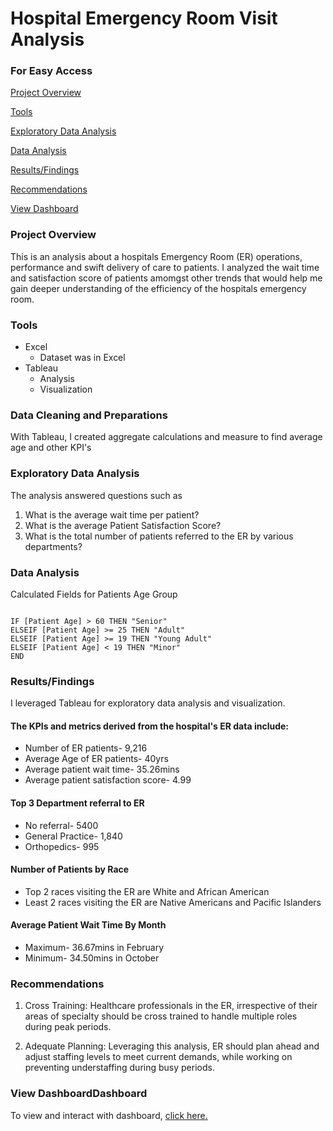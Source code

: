 # Hospital Emergency Room Visit Analysis

### For Easy Access
[Project Overview](project-overview)

[Tools](toolsl)

[Exploratory Data Analysis](exploratory-data-analysis)

[Data Analysis](results/findings)

[Results/Findings](results/findings)

[Recommendations](recommendations)

[View Dashboard](view-dashboard)


### Project Overview

This is an analysis about a hospitals Emergency Room (ER) operations, performance and swift  delivery of care to patients.
I analyzed the wait time and satisfaction score of patients amomgst other trends that would help me gain deeper understanding of the efficiency of the hospitals emergency room.

### Tools

- Excel
  - Dataset was in Excel
- Tableau
  - Analysis
  - Visualization
 
### Data Cleaning and Preparations

With Tableau, I created aggregate calculations and measure to find average age and other KPI's

### Exploratory Data Analysis

The analysis answered questions such as

1. What is the average wait time per patient?
2. What is the average Patient Satisfaction Score?
3. What is the total number of patients referred to the ER by various departments?

### Data Analysis

Calculated Fields for Patients Age Group

``` Tableau

IF [Patient Age] > 60 THEN "Senior"
ELSEIF [Patient Age] >= 25 THEN "Adult"
ELSEIF [Patient Age] >= 19 THEN "Young Adult"
ELSEIF [Patient Age] < 19 THEN "Minor"
END

```

### Results/Findings

I leveraged Tableau for exploratory data analysis and visualization.

#### The KPIs and metrics derived from the hospital's ER data include:

- Number of ER patients- 9,216
- Average Age of ER patients- 40yrs
- Average patient wait time- 35.26mins
- Average patient satisfaction score- 4.99

#### Top 3 Department referral to ER
 - No referral- 5400
 - General Practice- 1,840
 - Orthopedics- 995

#### Number of Patients by Race
  - Top 2 races visiting the ER are White and African American
  - Least 2 races visiting the ER are Native Americans and Pacific Islanders

#### Average Patient Wait Time By Month
 - Maximum- 36.67mins in February
 - Minimum- 34.50mins in October


### Recommendations

1. Cross  Training: Healthcare professionals in the ER, irrespective of their areas of specialty should be cross trained to handle multiple roles during peak periods.

2. Adequate Planning: Leveraging this analysis, ER should plan ahead and adjust staffing levels to meet current demands, while working on preventing understaffing during busy periods.


### View DashboardDashboard

To view and interact with dashboard, [click here.]()


